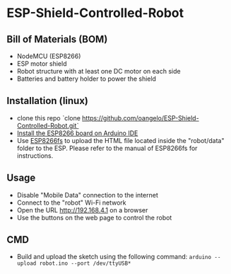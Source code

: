 # ESP-Shield-Controlled-Robot

## Bill of Materials (BOM)

* NodeMCU (ESP8266)
* ESP motor shield
* Robot structure with at least one DC motor on each side
* Batteries and battery holder to power the shield

## Installation (linux)

* clone this repo ˋclone https://github.com/oangelo/ESP-Shield-Controlled-Robot.gitˋ
* [Install the ESP8266 board on Arduino IDE](https://github.com/esp8266/Arduino)
* Use [ESP8266fs](https://github.com/esp8266/arduino-esp8266fs-plugin) to upload the HTML file located inside the "robot/data" folder to the ESP. Please refer to the manual of ESP8266fs for instructions.

## Usage

* Disable "Mobile Data" connection to the internet
* Connect to the "robot" Wi-Fi network
* Open the URL http://192.168.4.1 on a browser
* Use the buttons on the web page to control the robot

## CMD 

* Build and upload the sketch using the following command: `arduino --upload robot.ino --port /dev/ttyUSB*`
